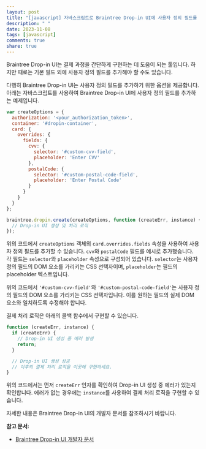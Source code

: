 ```yaml
---
layout: post
title: "[javascript] 자바스크립트로 Braintree Drop-in UI에 사용자 정의 필드를 추가하는 방법은 무엇인가요?"
description: " "
date: 2023-11-08
tags: [javascript]
comments: true
share: true
---
```


Braintree Drop-in UI는 결제 과정을 간단하게 구현하는 데 도움이 되는 툴입니다. 하지만 때로는 기본 필드 외에 사용자 정의 필드를 추가해야 할 수도 있습니다.

다행히 Braintree Drop-in UI는 사용자 정의 필드를 추가하기 위한 옵션을 제공합니다. 아래는 자바스크립트를 사용하여 Braintree Drop-in UI에 사용자 정의 필드를 추가하는 예제입니다.

```javascript
var createOptions = {
  authorization: '<your_authorization_token>',
  container: '#dropin-container',
  card: {
    overrides: {
      fields: {
        cvv: {
          selector: '#custom-cvv-field',
          placeholder: 'Enter CVV'
        },
        postalCode: {
          selector: '#custom-postal-code-field',
          placeholder: 'Enter Postal Code'
        }
      }
    }
  }
};

braintree.dropin.create(createOptions, function (createErr, instance) {
  // Drop-in UI 생성 및 처리 로직
});
```

위의 코드에서 `createOptions` 객체의 `card.overrides.fields` 속성을 사용하여 사용자 정의 필드를 추가할 수 있습니다. `cvv`와 `postalCode` 필드를 예시로 추가했습니다. 각 필드는 `selector`와 `placeholder` 속성으로 구성되어 있습니다. `selector`는 사용자 정의 필드의 DOM 요소를 가리키는 CSS 선택자이며, `placeholder`는 필드의 placeholder 텍스트입니다.

위의 코드에서 `'#custom-cvv-field'`와 `'#custom-postal-code-field'`는 사용자 정의 필드의 DOM 요소를 가리키는 CSS 선택자입니다. 이를 원하는 필드의 실제 DOM 요소와 일치하도록 수정해야 합니다.

결제 처리 로직은 아래의 콜백 함수에서 구현할 수 있습니다.

```javascript
function (createErr, instance) {
  if (createErr) {
    // Drop-in UI 생성 중 에러 발생
    return;
  }

  // Drop-in UI 생성 성공
  // 이후의 결제 처리 로직을 이곳에 구현하세요.
}
```

위의 코드에서는 먼저 `createErr` 인자를 확인하여 Drop-in UI 생성 중 에러가 있는지 확인합니다. 에러가 없는 경우에는 `instance`를 사용하여 결제 처리 로직을 구현할 수 있습니다.

자세한 내용은 Braintree Drop-in UI의 개발자 문서를 참조하시기 바랍니다.

**참고 문서:**
- [Braintree Drop-in UI 개발자 문서](https://developers.braintreepayments.com/guides/drop-in/customization/javascript/v3)